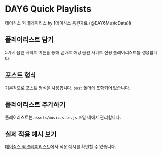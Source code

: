 # DAY6 Quick Playlists
데이식스 퀵 플레이리스
by [데이식스 음원자료 (@DAY6MusicData)](

## 플레이리스트 담기
5가지 음원 사이트 버튼을 통해 곧바로 해당 음원 사이트 전용 플레이리스트를 생성합니다.

## 포스트 형식
기본적으로 포스트 형식을 사용합니다. `post` 폴더에 포함되어 있습니다.

## 플레이리스트 추가하기
플레이리스트는 `assets/music.site.js` 파일 내에서 관리합니다.

## 실제 적용 예시 보기
[데이식스 퀵 플레이리스트](https://day6.kr)에서 적용 예시를 확인할 수 있습니다.
